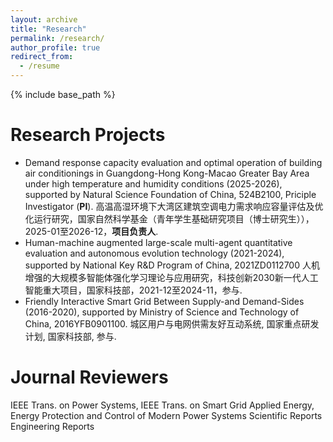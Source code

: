 ```yaml
---
layout: archive
title: "Research"
permalink: /research/
author_profile: true
redirect_from:
  - /resume
---
```


{% include base_path %}

**Research Projects**
======
+ Demand response capacity evaluation and optimal operation of building air conditionings in Guangdong-Hong Kong-Macao Greater Bay Area under high temperature and humidity conditions (2025-2026), supported by Natural Science Foundation of China, 524B2100, Priciple Investigator (**PI**).
  高温高湿环境下大湾区建筑空调电力需求响应容量评估及优化运行研究，国家自然科学基金（青年学生基础研究项目（博士研究生）），2025-01至2026-12，**项目负责人**.
+ Human-machine augmented large-scale multi-agent quantitative evaluation and autonomous evolution technology (2021-2024), supported by National Key R&D Program of China, 2021ZD0112700
  人机增强的大规模多智能体强化学习理论与应用研究，科技创新2030新一代人工智能重大项目，国家科技部，2021-12至2024-11，参与.
+ Friendly Interactive Smart Grid Between Supply-and Demand-Sides (2016-2020), supported by Ministry of Science and Technology of China, 2016YFB0901100.
  城区用户与电网供需友好互动系统, 国家重点研发计划, 国家科技部, 参与.

**Journal Reviewers**
======
IEEE Trans. on Power Systems, IEEE Trans. on Smart Grid
Applied Energy, Energy
Protection and Control of Modern Power Systems
Scientific Reports
Engineering Reports

